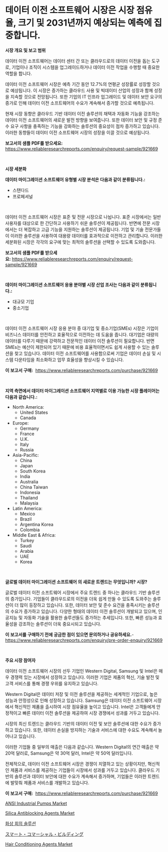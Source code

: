 <p><h1>데이터 이전 소프트웨어 시장은 시장 점유율, 크기 및 2031년까지 예상되는 예측에 집중합니다.</h1></p><p><strong>시장 개요 및 보고 범위</strong></p>
<p><p>데이터 이전 소프트웨어는 데이터 센터 간 또는 클라우드로의 데이터 이전을 돕는 도구로, 기업이나 조직이 시스템을 업그레이드하거나 데이터 이전 작업을 수행할 때 중요한 역할을 합니다. </p><p>데이터 이전 소프트웨어 시장은 예측 기간 동안 12.7%의 연평균 성장률로 성장할 것으로 예상됩니다. 이 시장은 증가하는 클라우드 사용 및 빅데이터 산업의 성장과 함께 성장을 지속할 것으로 전망됩니다. 또한 기업의 IT 인프라 업그레이드 및 데이터 보안 요구의 증가로 인해 데이터 이전 소프트웨어의 수요가 계속해서 증가할 것으로 예측됩니다.</p><p>현재 시장 동향은 클라우드 기반 데이터 이전 솔루션의 채택과 자동화 기능을 강조하는 데이터 이전 소프트웨어의 새로운 발전 방향을 보여줍니다. 또한 데이터 보안 및 규정 준수 요구 사항을 충족하는 기능을 강화하는 솔루션의 중요성이 점차 증가하고 있습니다. 이러한 동향들이 데이터 이전 소프트웨어 시장의 성장을 이끌 것으로 예상됩니다.</p></p>
<p><strong>보고서의 샘플 PDF를 받으세요:</strong> <a href="https://www.reliableresearchreports.com/enquiry/request-sample/921669">https://www.reliableresearchreports.com/enquiry/request-sample/921669</a></p>
<p>&nbsp;</p>
<p><strong>시장 세분화</strong></p>
<p><strong>데이터 마이그레이션 소프트웨어 유형별 시장 분석은 다음과 같이 분류됩니다.:</strong></p>
<p><ul><li>스탠다드</li><li>프로페셔널</li></ul></p>
<p>&nbsp;</p>
<p><p>데이터 이전 소프트웨어 시장은 표준 및 전문 시장으로 나뉩니다. 표준 시장에서는 일반 사용자를 대상으로 한 간단하고 사용하기 쉬운 솔루션이 제공됩니다. 반면에 전문 시장에서는 더 복잡하고 고급 기능을 지원하는 솔루션이 제공됩니다. 기업 및 기술 전문가들이 이러한 솔루션을 사용하여 대용량 데이터를 효과적으로 이전하고 관리합니다. 이러한 세분화된 시장은 각각의 요구에 맞는 최적의 솔루션을 선택할 수 있도록 도와줍니다.</p></p>
<p><strong>보고서의 샘플 PDF를 받으세요:</strong>&nbsp;<a href="https://www.reliableresearchreports.com/enquiry/request-sample/921669">https://www.reliableresearchreports.com/enquiry/request-sample/921669</a></p>
<p>&nbsp;</p>
<p><strong> 데이터 마이그레이션 소프트웨어 응용 분야별 시장 산업 조사는 다음과 같이 분류됩니다.:</strong></p>
<p><ul><li>대규모 기업</li><li>중소기업</li></ul></p>
<p>&nbsp;</p>
<p><p>데이터 이전 소프트웨어 시장 응용 분야 중 대기업 및 중소기업(SMEs) 시장은 기업이 비즈니스 데이터를 안전하고 효율적으로 이전하는 데 도움을 줍니다. 대기업은 대량의 데이터를 다루기 때문에 강력하고 전문적인 데이터 이전 솔루션이 필요합니다. 반면 SMEs는 예산이 제한되어 있기 때문에 비용 효율적이면서도 쉽게 사용할 수 있는 솔루션을 찾고 있습니다. 데이터 이전 소프트웨어를 사용함으로써 기업은 데이터 손실 및 시스템 다운타임을 최소화하고 업무 효율성을 향상시킬 수 있습니다.</p></p>
<p><strong>이 보고서 구매:</strong>&nbsp; <a href="https://www.reliableresearchreports.com/purchase/921669">https://www.reliableresearchreports.com/purchase/921669</a></p>
<p>&nbsp;</p>
<p><strong>지역 측면에서 데이터 마이그레이션 소프트웨어 지역별로 이용 가능한 시장 플레이어는 다음과 같습니다.:</strong></p>
<p><ul>
    <li>
        North America:
        <ul>
            <li>United States</li>
            <li>Canada</li>
        </ul>
    </li>
    <li>
        Europe:
        <ul>
            <li>Germany</li>
            <li>France</li>
            <li>U.K.</li>
            <li>Italy</li>
            <li>Russia</li>
        </ul>
    </li>
    <li>
        Asia-Pacific:
        <ul>
            <li>China</li>
            <li>Japan</li>
            <li>South Korea</li>
            <li>India</li>
            <li>Australia</li>
            <li>China Taiwan</li>
            <li>Indonesia</li>
            <li>Thailand</li>
            <li>Malaysia</li>
        </ul>
    </li>
    <li>
        Latin America:
        <ul>
            <li>Mexico</li>
            <li>Brazil</li>
            <li>Argentina Korea</li>
            <li>Colombia</li>
        </ul>
    </li>
    <li>
        Middle East & Africa:
        <ul>
            <li>Turkey</li>
            <li>Saudi</li>
            <li>Arabia</li>
            <li>UAE</li>
            <li>Korea</li>
        </ul>
    </li>
    </ul></p>
<p>&nbsp;</p>
<p><strong>글로벌 데이터 마이그레이션 소프트웨어 의 새로운 트렌드는 무엇입니까? 시장?</strong></p>
<p><p>글로벌 데이터 이전 소프트웨어 시장에서 주요 트렌드 중 하나는 클라우드 기반 솔루션의 증가입니다. 기업들이 클라우드로의 이전을 더욱 쉽게 만들 수 있도록 도와주는 솔루션이 더 많이 등장하고 있습니다. 또한, 데이터 보안 및 준수 요건을 충족시키는 솔루션의 수요가 증가하고 있습니다. 다양한 형태의 데이터 이전 솔루션이 개발되고 있으며, 인공지능 및 자동화 기술을 활용한 솔루션들도 증가하는 추세입니다. 또한, 빠른 성능과 효율성을 강조하는 솔루션이 더욱 중요시되고 있습니다.</p></p>
<p><strong>이 보고서를 구매하기 전에 궁금한 점이 있으면 문의하거나 공유하세요.</strong>- <a href="https://www.reliableresearchreports.com/enquiry/pre-order-enquiry/921669">https://www.reliableresearchreports.com/enquiry/pre-order-enquiry/921669</a></p>
<p>&nbsp;</p>
<p><strong>주요 시장 참여자</strong></p>
<p><p>데이터 이전 소프트웨어 시장의 선두 기업인 Western Digital, Samsung 및 Intel은 매우 경쟁력 있는 시장에서 성장하고 있습니다. 이러한 기업은 제품의 혁신, 기술 발전 및 고객 서비스를 통해 경쟁 우위를 유지하고 있습니다.</p><p>Western Digital은 데이터 저장 및 이전 솔루션을 제공하는 세계적인 기업으로, 높은 성능과 안정성으로 인해 성장하고 있습니다. Samsung은 데이터 이전 소프트웨어 시장에서 혁신적인 제품을 출시하여 시장 점유율을 높이고 있습니다. Intel은 고객들에게 안정적이고 빠른 데이터 이전 솔루션을 제공하여 시장 경쟁에서 성과를 거두고 있습니다.</p><p>시장의 최신 트렌드는 클라우드 기반의 데이터 이전 및 보안 솔루션에 대한 수요가 증가하고 있습니다. 또한, 데이터 손실을 방지하는 기술과 서비스에 대한 수요도 계속해서 늘어나고 있습니다.</p><p>이러한 기업들 중 일부의 매출은 다음과 같습니다. Western Digital의 연간 매출은 약 20억 달러로, Samsung은 약 30억 달러, Intel은 약 50억 달러입니다.</p><p>전체적으로, 데이터 이전 소프트웨어 시장은 경쟁이 치열하고 있는 상황이지만, 혁신적인 제품과 서비스를 제공하는 기업들이 시장에서 성과를 거두고 있습니다. 클라우드 기반의 솔루션과 데이터 보안에 대한 수요가 계속해서 증가하며, 기업들은 이러한 트렌드에 발맞춰 제품과 서비스를 개발하고 있습니다.</p></p>
<p><strong>이 보고서 구매:</strong>&nbsp;&nbsp;<a href="https://www.reliableresearchreports.com/purchase/921669">https://www.reliableresearchreports.com/purchase/921669</a></p>
<p><p><a href="https://issuu.com/reportprime-2/docs/ansi-industrial-pumps-market-size-2030.pptx">ANSI Industrial Pumps Market</a></p><p><a href="https://github.com/fiixsa/Market-Research-Report-List-1/blob/main/silica-antiblocking-agents-market.md">Silica Antiblocking Agents Market</a></p><p><a href="https://github.com/sougarounis/Market-Research-Report-List-2/blob/main/9692969182268.md">화상 회의 솔루션</a></p><p><a href="https://github.com/mohamedbakry57/Market-Research-Report-List-2/blob/main/4157160182271.md">スマート・コマーシャル・ビルディング</a></p><p><a href="https://github.com/cecuraprangm/Market-Research-Report-List-1/blob/main/hair-conditioning-agents-market.md">Hair Conditioning Agents Market</a></p></p>
